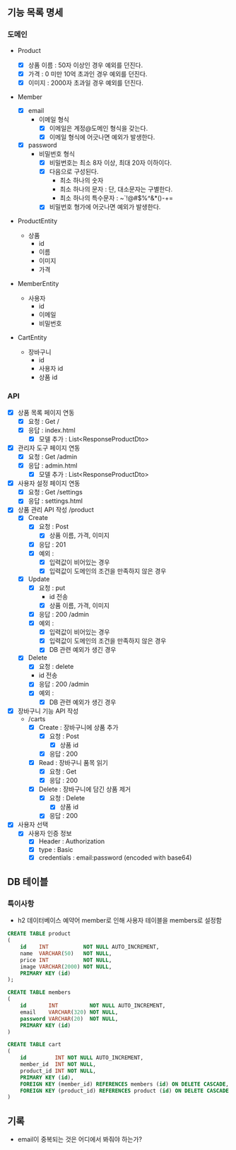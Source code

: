 ## 기능 목록 명세

### 도메인

- Product
    - [x] 상품 이름 : 50자 이상인 경우 예외를 던진다.
    - [x] 가격 : 0 미만 10억 초과인 경우 예외를 던진다.
    - [x] 이미지 : 2000자 초과일 경우 예외를 던진다.

- Member
    - [x] email
        - 이메일 형식
            - [x] 이메일은 계정@도메인 형식을 갖는다.
            - [x] 이메일 형식에 어긋나면 예외가 발생한다.
    - [x] password
        - 비밀번호 형식
            - [x] 비밀번호는 최소 8자 이상, 최대 20자 이하이다.
            - [x] 다음으로 구성된다.
                - 최소 하나의 숫자
                - 최소 하나의 문자 : 단, 대소문자는 구별한다.
                - 최소 하나의 특수문자 : ~`!@#$%^&*()-+=
            - [x] 비밀번호 형가에 어긋나면 예외가 발생한다.

- ProductEntity
    - 상품
        - id
        - 이름
        - 이미지
        - 가격

- MemberEntity
    - 사용자
        - id
        - 이메일
        - 비밀번호

- CartEntity
    - 장바구니
        - id
        - 사용자 id
        - 상품 id

### API

- [x] 상품 목록 페이지 연동
    - [x] 요청 : Get /
    - [x] 응답 : index.html
        - [x] 모델 추가 : List\<ResponseProductDto>

- [x] 관리자 도구 페이지 연동
    - [x] 요청 : Get /admin
    - [x] 응답 : admin.html
        - [x] 모델 추가 : List\<ResponseProductDto>

- [x] 사용자 설정 페이지 연동
    - [x] 요청 : Get /settings
    - [x] 응답 : settings.html

- [x] 상품 관리 API 작성
  /product
    - [x] Create
        - [x] 요청 : Post
            - [x] 상품 이름, 가격, 이미지
        - [x] 응답 : 201
        - [x] 예외 :
            - [x] 입력값이 비어있는 경우
            - [x] 입력값이 도메인의 조건을 만족하지 않은 경우
    - [x] Update
        - [x] 요청 : put
            - id 전송
            -  [x] 상품 이름, 가격, 이미지
        - [x] 응답 : 200 /admin
        - [x] 예외 :
            - [x] 입력값이 비어있는 경우
            - [x] 입력값이 도메인의 조건을 만족하지 않은 경우
            - [x] DB 관련 예외가 생긴 경우
    - [x] Delete
        - [x] 요청 : delete
        - id 전송
        - [x] 응답 : 200 /admin
        - [x] 예외 :
            - [x] DB 관련 예외가 생긴 경우

- [x] 장바구니 기능 API 작성
    - /carts
        - [x] Create : 장바구니에 상품 추가
            - [x] 요청 : Post
                - [x] 상품 id
            - [x] 응답 : 200

        - [x] Read : 장바구니 품목 읽기
            - [x] 요청 : Get
            - [x] 응답 : 200

        - [x] Delete : 장바구니에 담긴 상품 제거
            - [x] 요청 : Delete
                - [x] 상품 id
            - [x] 응답 : 200

- [x] 사용자 선택
    - [x] 사용자 인증 정보
        - [x] Header : Authorization
        - [x] type : Basic
        - [x] credentials : email:password (encoded with base64)

## DB 테이블

### 특이사항

- h2 데이터베이스 예약어 member로 인해 사용자 테이블을 members로 설정함

```sql
CREATE TABLE product
(
    id    INT           NOT NULL AUTO_INCREMENT,
    name  VARCHAR(50)   NOT NULL,
    price INT           NOT NULL,
    image VARCHAR(2000) NOT NULL,
    PRIMARY KEY (id)
);

CREATE TABLE members
(
    id       INT          NOT NULL AUTO_INCREMENT,
    email    VARCHAR(320) NOT NULL,
    password VARCHAR(20)  NOT NULL,
    PRIMARY KEY (id)
)

CREATE TABLE cart
(
    id         INT NOT NULL AUTO_INCREMENT,
    member_id  INT NOT NULL,
    product_id INT NOT NULL,
    PRIMARY KEY (id),
    FOREIGN KEY (member_id) REFERENCES members (id) ON DELETE CASCADE,
    FOREIGN KEY (product_id) REFERENCES product (id) ON DELETE CASCADE
)
```

## 기록

- email이 중복되는 것은 어디에서 봐줘야 하는가?
